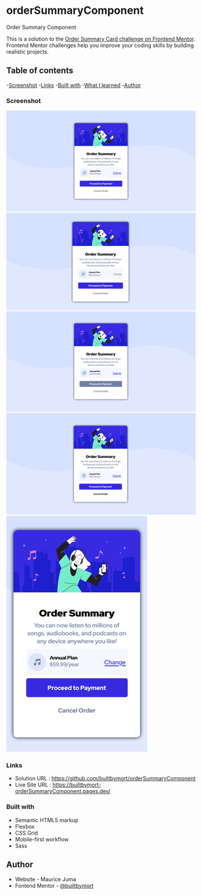 # orderSummaryComponent
 Order Summary Component

This is a solution to the [Order Summary Card challenge on Frontend Mentor](https://www.frontendmentor.io/challenges/order-summary-component-QlPmajDUj). Frontend Mentor challenges help you improve your coding skills by building realistic projects. 

## Table of contents
-[Screenshot](#screenshot)
-[Links](#links)
-[Built with](#built-with)
-[What I learned](#what-i-learned)
-[Author](#author)

### Screenshot

![](./images/Screenshot_desktop.png)
![](./images/Screenshot_active%20states_1.png)
![](./images/Screenshot_active%20states_2.png)
![](./images/Screenshot_active%20states_3.png)
![](./images/Screenshot_mobile.png)


### Links
- Solution URL : https://github.com/builtbymort/orderSummaryComponent
- Live Site URL : https://builtbymort-orderSummaryComponent.pages.dev/

### Built with
- Semantic HTML5 markup
- Flexbox
- CSS Grid
- Mobile-first workflow
- Sass

## Author

- Website - Maurice Juma
- Fontend Mentor - [@builtbymort](https://www.frontendmentor.io/profile/builtbymort)